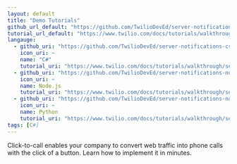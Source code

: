 ```yaml
---
layout: default
title: "Demo Tutorials"
github_url_default: "https://github.com/TwilioDevEd/server-notifications-csharp"
tutorial_url_default: "https://www.twilio.com/docs/tutorials/walkthrough/server-notifications/csharp/mvc"
langauge: 
  - github_uri: "https://github.com/TwilioDevEd/server-notifications-csharp"
    icon_uri: ~
    name: "C#"
    tutorial_uri: "https://www.twilio.com/docs/tutorials/walkthrough/server-notifications/csharp/mvc"
  - github_uri: "https://github.com/TwilioDevEd/server-notifications-node"
    icon_uri: ~
    name: Node.js
    tutorial_uri: "https://www.twilio.com/docs/tutorials/walkthrough/server-notifications/node/express"
  - github_uri: "https://github.com/TwilioDevEd/server-notifications-node"
    icon_uri: ~
    name: Python
    tutorial_uri: "https://www.twilio.com/docs/tutorials/walkthrough/server-notifications/node/express"
tags: [C#]
---
```

Click-to-call enables your company to convert web traffic into phone calls with the click of a button. Learn how to implement it in minutes.